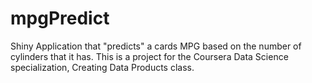 # mpgPredict
Shiny Application that "predicts" a cards MPG based on the number of cylinders that it has.  This is a project for the Coursera Data Science specialization, Creating Data Products class.
